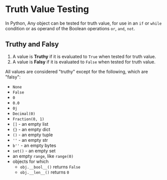 # Truth Value Testing

In Python, Any object can be tested for truth value, for use in an `if` or `while` condition or as operand of the Boolean operations `or`, `and`, `not`.

## Truthy and Falsy

1. A value is **Truthy** if it is evaluated to `True` when tested for truth value.
2. A value is **Falsy** if it is evaluated to `False` when tested for truth value.

All values are considered "truthy" except for the following, which are "falsy":

- `None`
- `False`
- `0`
- `0.0`
- `0j`
- `Decimal(0)`
- `Fraction(0, 1)`
- `[]` - an empty list
- `{}` - an empty dict
- `()` - an empty tuple
- `''` - an empty str
- `b''` - an empty bytes
- `set()` - an empty set
- an empty `range`, like `range(0)`
- objects for which
    - `obj.__bool__()` returns `False`
    - `obj.__len__()` returns `0`
